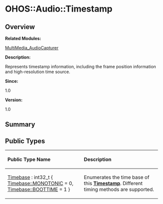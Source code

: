 # OHOS::Audio::Timestamp<a name="EN-US_TOPIC_0000001054918165"></a>

## **Overview**<a name="section921247729093532"></a>

**Related Modules:**

[MultiMedia\_AudioCapturer](multimedia_audiocapturer.md)

**Description:**

Represents timestamp information, including the frame position information and high-resolution time source. 

**Since:**

1.0

**Version:**

1.0

## **Summary**<a name="section909300076093532"></a>

## Public Types<a name="pub-types"></a>

<a name="table1275555904093532"></a>
<table><thead align="left"><tr id="row1190613224093532"><th class="cellrowborder" valign="top" width="50%" id="mcps1.1.3.1.1"><p id="p1095684539093532"><a name="p1095684539093532"></a><a name="p1095684539093532"></a>Public Type Name</p>
</th>
<th class="cellrowborder" valign="top" width="50%" id="mcps1.1.3.1.2"><p id="p1510923844093532"><a name="p1510923844093532"></a><a name="p1510923844093532"></a>Description</p>
</th>
</tr>
</thead>
<tbody><tr id="row1916315261093532"><td class="cellrowborder" valign="top" width="50%" headers="mcps1.1.3.1.1 "><p id="p1666318669093532"><a name="p1666318669093532"></a><a name="p1666318669093532"></a><a href="multimedia_audiocapturer.md#gacdafb362a7da91799fa96163bca2a619">Timebase</a> : int32_t { <a href="multimedia_audiocapturer.md#ggacdafb362a7da91799fa96163bca2a619a109ce01d0775b5372b9b2cc517630d39">Timebase::MONOTONIC</a> = 0, <a href="multimedia_audiocapturer.md#ggacdafb362a7da91799fa96163bca2a619aa0bb084304634f8cf8c9d41c5b87c0c3">Timebase::BOOTTIME</a> = 1 }</p>
</td>
<td class="cellrowborder" valign="top" width="50%" headers="mcps1.1.3.1.2 "><p id="p184618180093532"><a name="p184618180093532"></a><a name="p184618180093532"></a>Enumerates the time base of this <strong id="b1395963243093532"><a name="b1395963243093532"></a><a name="b1395963243093532"></a><a href="ohos-audio-timestamp.md">Timestamp</a></strong>. Different timing methods are supported. </p>
</td>
</tr>
</tbody>
</table>

